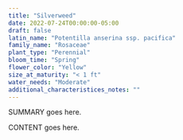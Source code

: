 ```yaml
---
title: "Silverweed"
date: 2022-07-24T00:00:00-05:00
draft: false
latin_name: "Potentilla anserina ssp. pacifica"
family_name: "Rosaceae"
plant_type: "Perennial"
bloom_time: "Spring"
flower_color: "Yellow"
size_at_maturity: "< 1 ft"
water_needs: "Moderate"
additional_characteristices_notes: ""
---
```


SUMMARY goes here.

<!--more-->

CONTENT goes here.